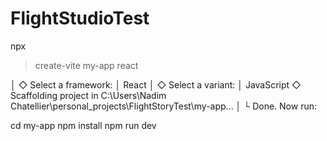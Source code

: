 # FlightStudioTest




 npx
> create-vite my-app react

│
◇  Select a framework:
│  React
│
◇  Select a variant:
│  JavaScript
◇  Scaffolding project in C:\Users\Nadim Chatellier\personal_projects\FlightStoryTest\my-app...
│
└  Done. Now run:

  cd my-app
  npm install
  npm run dev
